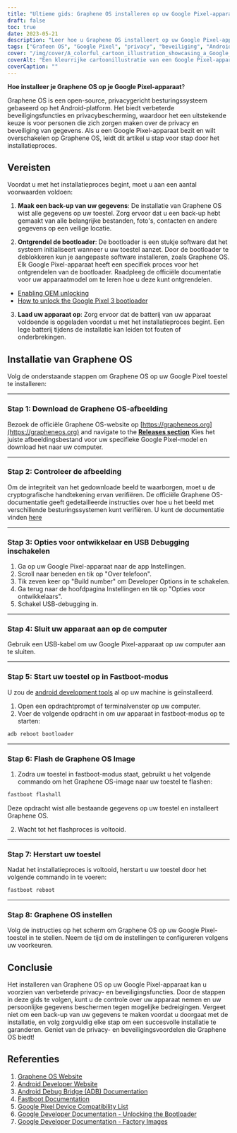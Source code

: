 ```yaml
---
title: "Ultieme gids: Graphene OS installeren op uw Google Pixel-apparaat"
draft: false
toc: true
date: 2023-05-21
description: "Leer hoe u Graphene OS installeert op uw Google Pixel-apparaat voor betere privacy en beveiliging."
tags: ["Grafeen OS", "Google Pixel", "privacy", "beveiliging", "Android", "mobiele apparaten", "besturingssysteem", "installatiegids", "aangepaste ROM", "privacy-gerichte", "gegevensbescherming", "veilig OS", "open-source", "apparaatbeveiliging", "privacyfuncties", "persoonsgegevens", "mobiele privacy", "gegevensprivacy", "apparaataanpassing", "technologie", "Pixel installatie", "privacygericht besturingssysteem", "Graphene OS installatie", "mobiele beveiliging", "privacy en veiligheid", "Pixel apparaat aanpassing", "privacyverbeteringen", "gids voor gegevensbescherming", "veilig besturingssysteem", "Privacyfuncties van de pixel", "privacy van mobiele gegevens"]
cover: "/img/cover/A_colorful_cartoon_illustration_showcasing_a_Google_Pixel.png"
coverAlt: "Een kleurrijke cartoonillustratie van een Google Pixel-apparaat met een schild dat de verbeterde privacy- en beveiligingsfuncties symboliseert."
coverCaption: ""
---
```


**Hoe installeer je Graphene OS op je Google Pixel-apparaat**?

Graphene OS is een open-source, privacygericht besturingssysteem gebaseerd op het Android-platform. Het biedt verbeterde beveiligingsfuncties en privacybescherming, waardoor het een uitstekende keuze is voor personen die zich zorgen maken over de privacy en beveiliging van gegevens. Als u een Google Pixel-apparaat bezit en wilt overschakelen op Graphene OS, leidt dit artikel u stap voor stap door het installatieproces.

## Vereisten

Voordat u met het installatieproces begint, moet u aan een aantal voorwaarden voldoen:

1. **Maak een back-up van uw gegevens**: De installatie van Graphene OS wist alle gegevens op uw toestel. Zorg ervoor dat u een back-up hebt gemaakt van alle belangrijke bestanden, foto's, contacten en andere gegevens op een veilige locatie.

2. **Ontgrendel de bootloader**: De bootloader is een stukje software dat het systeem initialiseert wanneer u uw toestel aanzet. Door de bootloader te deblokkeren kun je aangepaste software installeren, zoals Graphene OS. Elk Google Pixel-apparaat heeft een specifiek proces voor het ontgrendelen van de bootloader. Raadpleeg de officiële documentatie voor uw apparaatmodel om te leren hoe u deze kunt ontgrendelen.

- [Enabling OEM unlocking](https://grapheneos.org/install/cli#enabling-oem-unlocking)
- [How to unlock the Google Pixel 3 bootloader](https://www.androidauthority.com/unlock-pixel-3-bootloader-915961/)

3. **Laad uw apparaat op**: Zorg ervoor dat de batterij van uw apparaat voldoende is opgeladen voordat u met het installatieproces begint. Een lege batterij tijdens de installatie kan leiden tot fouten of onderbrekingen.

## Installatie van Graphene OS

Volg de onderstaande stappen om Graphene OS op uw Google Pixel toestel te installeren:

______

### Stap 1: Download de Graphene OS-afbeelding

Bezoek de officiële Graphene OS-website op [https://grapheneos.org](https://grapheneos.org) and navigate to the [**Releases section**](https://grapheneos.org/releases) Kies het juiste afbeeldingsbestand voor uw specifieke Google Pixel-model en download het naar uw computer.

______

### Stap 2: Controleer de afbeelding

Om de integriteit van het gedownloade beeld te waarborgen, moet u de cryptografische handtekening ervan verifiëren. De officiële Graphene OS-documentatie geeft gedetailleerde instructies over hoe u het beeld met verschillende besturingssystemen kunt verifiëren. U kunt de documentatie vinden [here](https://grapheneos.org/usage#verify-grapheneos-image)

______

### Stap 3: Opties voor ontwikkelaar en USB Debugging inschakelen

1. Ga op uw Google Pixel-apparaat naar de app Instellingen.
2. Scroll naar beneden en tik op "Over telefoon".
3. Tik zeven keer op "Build number" om Developer Options in te schakelen.
4. Ga terug naar de hoofdpagina Instellingen en tik op "Opties voor ontwikkelaars".
5. Schakel USB-debugging in.

______

### Stap 4: Sluit uw apparaat aan op de computer

Gebruik een USB-kabel om uw Google Pixel-apparaat op uw computer aan te sluiten.

______

### Stap 5: Start uw toestel op in Fastboot-modus

U zou de [android development tools](https://www.xda-developers.com/install-adb-windows-macos-linux/) al op uw machine is geïnstalleerd.

1. Open een opdrachtprompt of terminalvenster op uw computer.
2. Voer de volgende opdracht in om uw apparaat in fastboot-modus op te starten:

```bash
adb reboot bootloader
```

______

### Stap 6: Flash de Graphene OS Image

1. Zodra uw toestel in fastboot-modus staat, gebruikt u het volgende commando om het Graphene OS-image naar uw toestel te flashen:

```bash
fastboot flashall
```

Deze opdracht wist alle bestaande gegevens op uw toestel en installeert Graphene OS.

2. Wacht tot het flashproces is voltooid.

______

### Stap 7: Herstart uw toestel

Nadat het installatieproces is voltooid, herstart u uw toestel door het volgende commando in te voeren:

```bash
fastboot reboot
```

______

### Stap 8: Graphene OS instellen

Volg de instructies op het scherm om Graphene OS op uw Google Pixel-toestel in te stellen. Neem de tijd om de instellingen te configureren volgens uw voorkeuren.

## Conclusie

Het installeren van Graphene OS op uw Google Pixel-apparaat kan u voorzien van verbeterde privacy- en beveiligingsfuncties. Door de stappen in deze gids te volgen, kunt u de controle over uw apparaat nemen en uw persoonlijke gegevens beschermen tegen mogelijke bedreigingen. Vergeet niet om een back-up van uw gegevens te maken voordat u doorgaat met de installatie, en volg zorgvuldig elke stap om een succesvolle installatie te garanderen. Geniet van de privacy- en beveiligingsvoordelen die Graphene OS biedt!

## Referenties

1. [Graphene OS Website](https://grapheneos.org/)
2. [Android Developer Website](https://developer.android.com/)
3. [Android Debug Bridge (ADB) Documentation](https://developer.android.com/studio/command-line/adb)
4. [Fastboot Documentation](https://developer.android.com/studio/releases/platform-tools#fastboot)
5. [Google Pixel Device Compatibility List](https://grapheneos.org/#devices)
6. [Google Developer Documentation - Unlocking the Bootloader](https://source.android.com/setup/build/running#unlocking-the-bootloader)
7. [Google Developer Documentation - Factory Images](https://developers.google.com/android/images)

